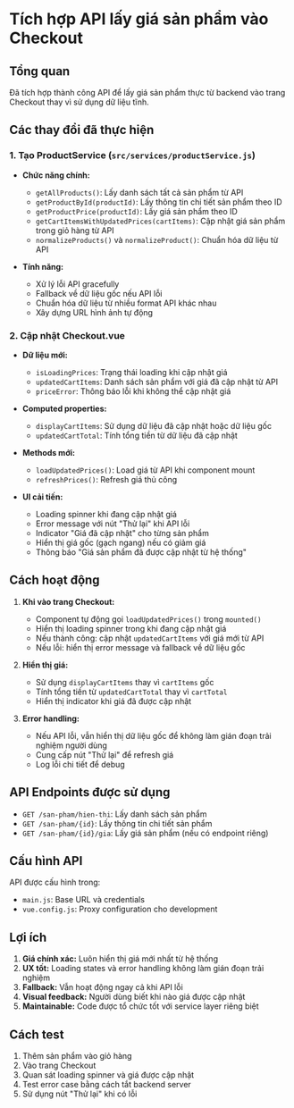 # Tích hợp API lấy giá sản phẩm vào Checkout

## Tổng quan
Đã tích hợp thành công API để lấy giá sản phẩm thực từ backend vào trang Checkout thay vì sử dụng dữ liệu tĩnh.

## Các thay đổi đã thực hiện

### 1. Tạo ProductService (`src/services/productService.js`)
- **Chức năng chính:**
  - `getAllProducts()`: Lấy danh sách tất cả sản phẩm từ API
  - `getProductById(productId)`: Lấy thông tin chi tiết sản phẩm theo ID
  - `getProductPrice(productId)`: Lấy giá sản phẩm theo ID
  - `getCartItemsWithUpdatedPrices(cartItems)`: Cập nhật giá sản phẩm trong giỏ hàng từ API
  - `normalizeProducts()` và `normalizeProduct()`: Chuẩn hóa dữ liệu từ API

- **Tính năng:**
  - Xử lý lỗi API gracefully
  - Fallback về dữ liệu gốc nếu API lỗi
  - Chuẩn hóa dữ liệu từ nhiều format API khác nhau
  - Xây dựng URL hình ảnh tự động

### 2. Cập nhật Checkout.vue
- **Dữ liệu mới:**
  - `isLoadingPrices`: Trạng thái loading khi cập nhật giá
  - `updatedCartItems`: Danh sách sản phẩm với giá đã cập nhật từ API
  - `priceError`: Thông báo lỗi khi không thể cập nhật giá

- **Computed properties:**
  - `displayCartItems`: Sử dụng dữ liệu đã cập nhật hoặc dữ liệu gốc
  - `updatedCartTotal`: Tính tổng tiền từ dữ liệu đã cập nhật

- **Methods mới:**
  - `loadUpdatedPrices()`: Load giá từ API khi component mount
  - `refreshPrices()`: Refresh giá thủ công

- **UI cải tiến:**
  - Loading spinner khi đang cập nhật giá
  - Error message với nút "Thử lại" khi API lỗi
  - Indicator "Giá đã cập nhật" cho từng sản phẩm
  - Hiển thị giá gốc (gạch ngang) nếu có giảm giá
  - Thông báo "Giá sản phẩm đã được cập nhật từ hệ thống"

## Cách hoạt động

1. **Khi vào trang Checkout:**
   - Component tự động gọi `loadUpdatedPrices()` trong `mounted()`
   - Hiển thị loading spinner trong khi đang cập nhật giá
   - Nếu thành công: cập nhật `updatedCartItems` với giá mới từ API
   - Nếu lỗi: hiển thị error message và fallback về dữ liệu gốc

2. **Hiển thị giá:**
   - Sử dụng `displayCartItems` thay vì `cartItems` gốc
   - Tính tổng tiền từ `updatedCartTotal` thay vì `cartTotal`
   - Hiển thị indicator khi giá đã được cập nhật

3. **Error handling:**
   - Nếu API lỗi, vẫn hiển thị dữ liệu gốc để không làm gián đoạn trải nghiệm người dùng
   - Cung cấp nút "Thử lại" để refresh giá
   - Log lỗi chi tiết để debug

## API Endpoints được sử dụng

- `GET /san-pham/hien-thi`: Lấy danh sách sản phẩm
- `GET /san-pham/{id}`: Lấy thông tin chi tiết sản phẩm
- `GET /san-pham/{id}/gia`: Lấy giá sản phẩm (nếu có endpoint riêng)

## Cấu hình API

API được cấu hình trong:
- `main.js`: Base URL và credentials
- `vue.config.js`: Proxy configuration cho development

## Lợi ích

1. **Giá chính xác:** Luôn hiển thị giá mới nhất từ hệ thống
2. **UX tốt:** Loading states và error handling không làm gián đoạn trải nghiệm
3. **Fallback:** Vẫn hoạt động ngay cả khi API lỗi
4. **Visual feedback:** Người dùng biết khi nào giá được cập nhật
5. **Maintainable:** Code được tổ chức tốt với service layer riêng biệt

## Cách test

1. Thêm sản phẩm vào giỏ hàng
2. Vào trang Checkout
3. Quan sát loading spinner và giá được cập nhật
4. Test error case bằng cách tắt backend server
5. Sử dụng nút "Thử lại" khi có lỗi
